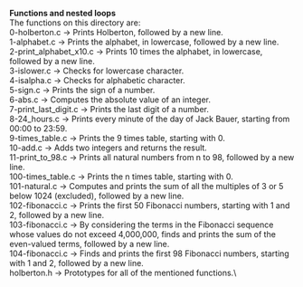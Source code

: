 **Functions and nested loops**\
The functions on this directory are:\
0-holberton.c -> Prints Holberton, followed by a new line.\
1-alphabet.c -> Prints the alphabet, in lowercase, followed by a new line.\
2-print_alphabet_x10.c -> Prints 10 times the alphabet, in lowercase, followed by a new line.\
3-islower.c -> Checks for lowercase character.\
4-isalpha.c -> Checks for alphabetic character.\
5-sign.c -> Prints the sign of a number.\
6-abs.c -> Computes the absolute value of an integer.\
7-print_last_digit.c -> Prints the last digit of a number.\
8-24_hours.c -> Prints every minute of the day of Jack Bauer, starting from 00:00 to 23:59.\
9-times_table.c -> Prints the 9 times table, starting with 0.\
10-add.c -> Adds two integers and returns the result.\
11-print_to_98.c -> Prints all natural numbers from n to 98, followed by a new line.\
100-times_table.c -> Prints the n times table, starting with 0.\
101-natural.c -> Computes and prints the sum of all the multiples of 3 or 5 below 1024 (excluded), followed by a new line.\
102-fibonacci.c -> Prints the first 50 Fibonacci numbers, starting with 1 and 2, followed by a new line.\
103-fibonacci.c -> By considering the terms in the Fibonacci sequence whose values do not exceed 4,000,000, finds and prints the sum of the even-valued terms, followed by a new line.\
104-fibonacci.c -> Finds and prints the first 98 Fibonacci numbers, starting with 1 and 2, followed by a new line.\
holberton.h -> Prototypes for all of the mentioned functions.\
